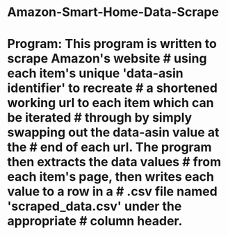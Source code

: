 # Amazon-Smart-Home-Data-Scrape
# Program: This program is written to scrape Amazon's website # using each item's unique 'data-asin identifier' to recreate # a shortened working url to each item which can be iterated # through by simply swapping out the data-asin value at the # end of each url. The program then extracts the data values # from each item's page, then writes each value to a row in a # .csv file named 'scraped_data.csv' under the appropriate # column header.
